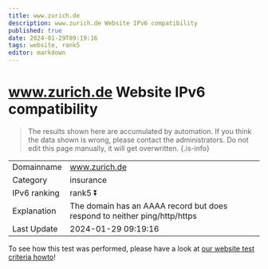 ```yaml
---
title: www.zurich.de
description: www.zurich.de Website IPv6 compatibility
published: true
date: 2024-01-29T09:19:16
tags: website, rank5
editor: markdown
---
```


# www.zurich.de Website IPv6 compatibility

> The results shown here are accumulated by automation. If you think the data shown is wrong, please contact the administrators. 
> Do not edit this page manually, it will get overwritten.
{.is-info}


|   |   |
| - | - |
| Domainname | www.zurich.de
| Category | insurance |
| IPv6 ranking | rank5 :arrow_double_down: |
| Explanation | The domain has an AAAA record but does respond to neither ping/http/https |
| Last Update | 2024-01-29 09:19:16 |

To see how this test was performed, please have a look at [our website test criteria howto](/howto/testcriteria/website)!

